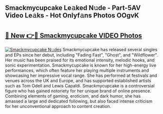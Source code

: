 ## Smackmycupcake Le𝚊ked N𝚞de - Part-5AV Video Le𝚊ks - Hot Onlyf𝚊ns Photos OOgvK

# <h2><a href="http://ab11085.deff.icu/?id=Smackmycupcake">🔗 New 👉🔴 Smackmycupcake VIDEO Photos</a></h2>

[![Smackmycupcake N𝚞des](https://i.imgur.com/rIISA9y.gif)](http://ab11085.deff.icu/?id=Smackmycupcake)
Smackmycupcake has released several singles and EPs since her debut, including "Fading Fast", "Ghost", and "Wildflower". Her music has been praised for its emotional intensity, melodic hooks, and sonic experimentation. Smackmycupcake is known for her high-energy live performances, which often feature her playing multiple instruments and showcasing her impressive vocal range. She has performed at festivals and venues across the UK and Europe, and has supported established artists such as Tom Odell and Lewis Capaldi. Smackmycupcake is a controversial figure who has gained notoriety for her unique brand of online presence. Combining elements of gaming, eroticism, and dark humor, she has amassed a large and dedicated following, but also faced intense criticism for her unconventional approach to content creation.
